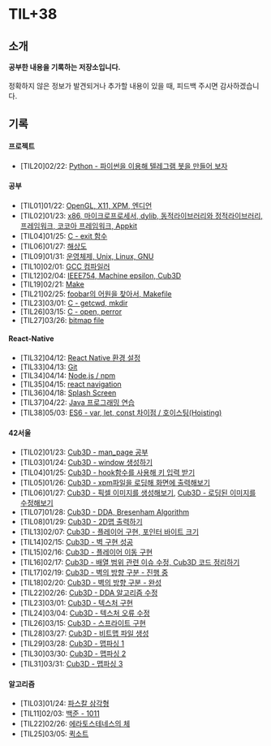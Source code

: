 # TIL+38

## 소개
**공부한 내용을 기록하는 저장소입니다.**  
<br>
정확하지 않은 정보가 발견되거나 추가할 내용이 있을 때, 피드백 주시면 감사하겠습니다.  

## 기록

#### 프로젝트

- [TIL20]02/22: [Python - 파이썬을 이용해 텔레그램 봇을 만들어 보자](https://github.com/jeonjeunghoon/TIL/blob/master/21-02-22.md)

#### 공부

- [TIL01]01/22: [OpenGL, X11, XPM, 엔디언](https://github.com/jeonjeunghoon/TIL/blob/master/21-01-22.md)
- [TIL02]01/23: [x86, 마이크로프로세서, dylib, 동적라이브러리와 정적라이브러리, 프레임워크, 코코아 프레임워크, Appkit](https://github.com/jeonjeunghoon/TIL/blob/master/21-01-23.md)
- [TIL04]01/25: [C - exit 함수](https://github.com/jeonjeunghoon/TIL/blob/master/21-01-25.md)
- [TIL06]01/27: [해상도](https://github.com/jeonjeunghoon/TIL/blob/master/21-01-27.md)
- [TIL09]01/31: [운영체제, Unix, Linux, GNU](https://github.com/jeonjeunghoon/TIL/blob/master/21-01-31.md)
- [TIL10]02/01: [GCC 컴파일러](https://github.com/jeonjeunghoon/TIL/blob/master/21-02-01.md)
- [TIL12]02/04: [IEEE754, Machine epsilon, Cub3D](https://github.com/jeonjeunghoon/TIL/blob/master/21-02-04.md)
- [TIL19]02/21: [Make](https://github.com/jeonjeunghoon/TIL/blob/master/21-02-21.md)
- [TIL21]02/25: [foobar의 어원을 찾아서, Makefile](https://github.com/jeonjeunghoon/TIL/blob/master/21-02-25.md)
- [TIL23]03/01: [C - getcwd, mkdir](https://github.com/jeonjeunghoon/TIL/blob/master/21-03-01.md)
- [TIL26]03/15: [C - open, perror](https://github.com/jeonjeunghoon/TIL/blob/master/21-03-15.md)
- [TIL27]03/26: [bitmap file](https://github.com/jeonjeunghoon/TIL/blob/master/21-03-26.md)

#### React-Native

- [TIL32]04/12: [React Native 환경 설정](https://github.com/jeonjeunghoon/TIL/blob/master/21-04-12.md)
- [TIL33]04/13: [Git](https://github.com/jeonjeunghoon/TIL/blob/master/21-04-13.md)
- [TIL34]04/14: [Node.js / npm](https://github.com/jeonjeunghoon/TIL/blob/master/21-04-14.md)
- [TIL35]04/15: [react navigation](https://github.com/jeonjeunghoon/TIL/blob/master/21-04-15.md)
- [TIL36]04/18: [Splash Screen](https://github.com/jeonjeunghoon/TIL/blob/master/21-04-18.md)
- [TIL37]04/22: [Java 프로그래밍 연습](https://github.com/jeonjeunghoon/TIL/blob/master/21-04-22.md)
- [TIL38]05/03: [ES6 - var, let, const 차이점 / 호이스팅(Hoisting)](https://github.com/jeonjeunghoon/TIL/blob/master/21-05-03.md)

#### 42서울

- [TIL02]01/23: [Cub3D - man_page 공부](https://velog.io/@jeunghoon/MiniLibX%EB%A5%BC-%EA%B3%B5%EB%B6%80%ED%95%B4%EB%B3%B4%EC%9E%90)
- [TIL03]01/24: [Cub3D - window 생성하기](https://velog.io/@jeunghoon/MiniLibX%EB%A5%BC-%EC%9D%B4%EC%9A%A9%ED%95%B4-%EC%83%88-%EC%B0%BD%EC%9D%84-%EC%83%9D%EC%84%B1%ED%95%98%EC%9E%90)
- [TIL04]01/25: [Cub3D - hook함수를 사용해 키 입력 받기](https://velog.io/@jeunghoon/MiniLibX%EB%A5%BC-%EC%9D%B4%EC%9A%A9%ED%95%B4-%ED%82%A4%EB%A5%BC-%EC%9E%85%EB%A0%A5-%EB%B0%9B%EC%95%84-%EB%B3%B4%EC%9E%90)
- [TIL05]01/26: [Cub3D - xpm파일을 로딩해 화면에 출력해보기](https://velog.io/@jeunghoon/xpm-%ED%8C%8C%EC%9D%BC%EC%9D%84-%ED%99%94%EB%A9%B4%EC%97%90-%EC%B6%9C%EB%A0%A5%ED%95%98%EC%9E%90)
- [TIL06]01/27: [Cub3D - 픽셀 이미지를 생성해보기](https://velog.io/@jeunghoon/MiniLibX-%ED%94%BD%EC%85%80-%EC%9D%B4%EB%AF%B8%EC%A7%80%EB%A5%BC-%EC%83%9D%EC%84%B1%ED%95%B4%EB%B3%B4%EC%9E%90), [Cub3D - 로딩된 이미지를 수정해보기](https://velog.io/@jeunghoon/MiniLibX-%EB%A1%9C%EB%94%A9%EB%90%9C-%EC%9D%B4%EB%AF%B8%EC%A7%80%EB%A5%BC-%EC%88%98%EC%A0%95%ED%95%B4%EB%B3%B4%EC%9E%90)
- [TIL07]01/28: [Cub3D - DDA, Bresenham Algorithm](https://github.com/jeonjeunghoon/TIL/blob/master/21-01-28.md)
- [TIL08]01/29: [Cub3D - 2D맵 출력하기](https://velog.io/@jeunghoon/MiniLibX-2D맵-출력하기)
- [TIL13]02/07: [Cub3D - 플레이어 구현, 포인터 바이트 크기](https://github.com/jeonjeunghoon/TIL/blob/master/21-02-07.md)
- [TIL14]02/15: [Cub3D - 벽 구현 성공](https://github.com/jeonjeunghoon/TIL/blob/master/21-02-15.md)
- [TIL15]02/16: [Cub3D - 플레이어 이동 구현](https://github.com/jeonjeunghoon/TIL/blob/master/21-02-16.md)
- [TIL16]02/17: [Cub3D - 배열 범위 관련 이슈 수정, Cub3D 코드 정리하기](https://github.com/jeonjeunghoon/TIL/blob/master/21-02-17.md)
- [TIL17]02/19: [Cub3D - 벽의 방향 구분 - 진행 중](https://github.com/jeonjeunghoon/TIL/blob/master/21-02-19.md)
- [TIL18]02/20: [Cub3D - 벽의 방향 구분 - 완성](https://github.com/jeonjeunghoon/TIL/blob/master/21-02-20.md)
- [TIL22]02/26: [Cub3D - DDA 알고리즘 수정](https://github.com/jeonjeunghoon/TIL/blob/master/21-02-26.md)
- [TIL23]03/01: [Cub3D - 텍스처 구현](https://github.com/jeonjeunghoon/TIL/blob/master/21-03-01.md)
- [TIL24]03/04: [Cub3D - 텍스처 오류 수정](https://github.com/jeonjeunghoon/TIL/blob/master/21-03-04.md)
- [TIL26]03/15: [Cub3D - 스프라이트 구현](https://github.com/jeonjeunghoon/TIL/blob/master/21-03-15.md)
- [TIL28]03/27: [Cub3D - 비트맵 파일 생성](https://github.com/jeonjeunghoon/TIL/blob/master/21-03-27.md)
- [TIL29]03/28: [Cub3D - 맵파싱 1](https://github.com/jeonjeunghoon/TIL/blob/master/21-03-28.md)
- [TIL30]03/30: [Cub3D - 맵파싱 2](https://github.com/jeonjeunghoon/TIL/blob/master/21-03-30.md)
- [TIL31]03/31: [Cub3D - 맵파싱 3](https://github.com/jeonjeunghoon/TIL/blob/master/21-03-31.md)

#### 알고리즘

- [TIL03]01/24: [파스칼 삼각형](https://github.com/jeonjeunghoon/TIL/blob/master/21-01-24.md)
- [TIL11]02/03: [백준 - 1011](https://velog.io/@jeunghoon/백준-1011-Fly-me-to-the-Alpha-Centauri)
- [TIL22]02/26: [에라토스테네스의 체](https://github.com/jeonjeunghoon/TIL/blob/master/21-02-26.md)
- [TIL25]03/05: [퀵소트](https://github.com/jeonjeunghoon/TIL/blob/master/21-03-05.md)
